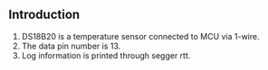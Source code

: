 ## Introduction

1. DS18B20 is a temperature sensor connected to MCU via 1-wire.
2. The data pin number is 13.
3. Log information is printed through segger rtt.

